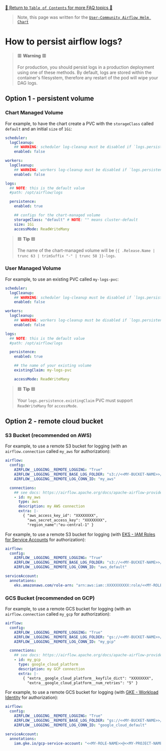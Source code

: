[🔗 Return to `Table of Contents` for more FAQ topics 🔗](https://github.com/airflow-helm/charts/tree/main/charts/airflow#frequently-asked-questions)

> Note, this page was written for the [`User-Community Airflow Helm Chart`](https://github.com/airflow-helm/charts/tree/main/charts/airflow)

# How to persist airflow logs?

> 🟥 __Warning__ 🟥
>
> For production, you should persist logs in a production deployment using one of these methods.
> By default, logs are stored within the container's filesystem, therefore any restart of the pod will wipe your DAG logs.

## Option 1 - persistent volume

### Chart Managed Volume

For example, to have the chart create a PVC with the `storageClass` called `default` and an initial `size` of `1Gi`:

```yaml
scheduler:
  logCleanup:
    ## WARNING: scheduler log-cleanup must be disabled if `logs.persistence.enabled` is `true`
    enabled: false

workers:
  logCleanup:
    ## WARNING: workers log-cleanup must be disabled if `logs.persistence.enabled` is `true`
    enabled: false

logs:
  ## NOTE: this is the default value
  #path: /opt/airflow/logs

  persistence:
    enabled: true

    ## configs for the chart-managed volume
    storageClass: "default" # NOTE: "" means cluster-default
    size: 1Gi
    accessMode: ReadWriteMany
```

> 🟦 __Tip__ 🟦
>
> The name of the chart-managed volume will be `{{ .Release.Name | trunc 63 | trimSuffix "-" | trunc 58 }}-logs`.

### User Managed Volume

For example, to use an existing PVC called `my-logs-pvc`:

```yaml
scheduler:
  logCleanup:
    ## WARNING: scheduler log-cleanup must be disabled if `logs.persistence.enabled` is `true`
    enabled: false

workers:
  logCleanup:
    ## WARNING: workers log-cleanup must be disabled if `logs.persistence.enabled` is `true`
    enabled: false

logs:
  ## NOTE: this is the default value
  #path: /opt/airflow/logs

  persistence:
    enabled: true

    ## the name of your existing volume
    existingClaim: my-logs-pvc

    accessMode: ReadWriteMany
```

> 🟦 __Tip__ 🟦
>
> Your `logs.persistence.existingClaim` PVC must support `ReadWriteMany` for `accessMode`.

## Option 2 - remote cloud bucket

### S3 Bucket (recommended on AWS)

For example, to use a remote S3 bucket for logging (with an `airflow.connection` called `my_aws` for authorization):

```yaml
airflow:
  config:
    AIRFLOW__LOGGING__REMOTE_LOGGING: "True"
    AIRFLOW__LOGGING__REMOTE_BASE_LOG_FOLDER: "s3://<<MY-BUCKET-NAME>>/airflow/logs"
    AIRFLOW__LOGGING__REMOTE_LOG_CONN_ID: "my_aws"

  connections:
    ## see docs: https://airflow.apache.org/docs/apache-airflow-providers-amazon/stable/connections/aws.html
    - id: my_aws
      type: aws
      description: my AWS connection
      extra: |-
        { "aws_access_key_id": "XXXXXXXX",
          "aws_secret_access_key": "XXXXXXXX",
          "region_name":"eu-central-1" }
```

For example, to use a remote S3 bucket for logging (with [EKS - IAM Roles for Service Accounts](https://docs.aws.amazon.com/eks/latest/userguide/iam-roles-for-service-accounts.html) for authorization):

```yaml
airflow:
  config:
    AIRFLOW__LOGGING__REMOTE_LOGGING: "True"
    AIRFLOW__LOGGING__REMOTE_BASE_LOG_FOLDER: "s3://<<MY-BUCKET-NAME>>/airflow/logs"
    AIRFLOW__LOGGING__REMOTE_LOG_CONN_ID: "aws_default"

serviceAccount:
  annotations:
    eks.amazonaws.com/role-arn: "arn:aws:iam::XXXXXXXXXX:role/<<MY-ROLE-NAME>>"
```

### GCS Bucket (recommended on GCP)

For example, to use a remote GCS bucket for logging (with an `airflow.connection` called `my_gcp` for authorization):

```yaml
airflow:
  config:
    AIRFLOW__LOGGING__REMOTE_LOGGING: "True"
    AIRFLOW__LOGGING__REMOTE_BASE_LOG_FOLDER: "gs://<<MY-BUCKET-NAME>>/airflow/logs"
    AIRFLOW__LOGGING__REMOTE_LOG_CONN_ID: "my_gcp"

  connections:
    ## see docs: https://airflow.apache.org/docs/apache-airflow-providers-google/stable/connections/gcp.html
    - id: my_gcp
      type: google_cloud_platform
      description: my GCP connection
      extra: |-
        { "extra__google_cloud_platform__keyfile_dict": "XXXXXXXX",
          "extra__google_cloud_platform__num_retries": "5" }
```

For example, to use a remote GCS bucket for logging (with [GKE - Workload Identity](https://cloud.google.com/kubernetes-engine/docs/how-to/workload-identity) for authorization):

```yaml
airflow:
  config:
    AIRFLOW__LOGGING__REMOTE_LOGGING: "True"
    AIRFLOW__LOGGING__REMOTE_BASE_LOG_FOLDER: "gs://<<MY-BUCKET-NAME>>/airflow/logs"
    AIRFLOW__LOGGING__REMOTE_LOG_CONN_ID: "google_cloud_default"

serviceAccount:
  annotations:
    iam.gke.io/gcp-service-account: "<<MY-ROLE-NAME>>@<<MY-PROJECT-NAME>>.iam.gserviceaccount.com"
```
